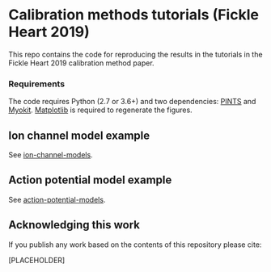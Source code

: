 # Calibration methods tutorials (Fickle Heart 2019)

This repo contains the code for reproducing the results in the tutorials in the Fickle Heart 2019 calibration method paper. 

### Requirements

The code requires Python (2.7 or 3.6+) and two dependencies:
[PINTS](https://github.com/pints-team/pints#installing-pints) and [Myokit](http://myokit.org/install/).
[Matplotlib](https://pypi.org/project/matplotlib/) is required to regenerate the figures.


## Ion channel model example

See [ion-channel-models](./ion-channel-models).


## Action potential model example

See [action-potential-models](./action-potential-models).


## Acknowledging this work

If you publish any work based on the contents of this repository please cite:

[PLACEHOLDER]
